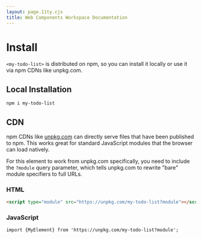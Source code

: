 ```yaml
---
layout: page.11ty.cjs
title: Web Components Workspace Documentation
---
```


# Install

`<my-todo-list>` is distributed on npm, so you can install it locally or use it via npm CDNs like unpkg.com.

## Local Installation

```bash
npm i my-todo-list
```

## CDN

npm CDNs like [unpkg.com]() can directly serve files that have been published to npm. This works great for standard JavaScript modules that the browser can load natively.

For this element to work from unpkg.com specifically, you need to include the `?module` query parameter, which tells unpkg.com to rewrite "bare" module specifiers to full URLs.

### HTML

```html
<script type="module" src="https://unpkg.com/my-todo-list?module"></script>
```

### JavaScript

```html
import {MyElement} from 'https://unpkg.com/my-todo-list?module';
```
